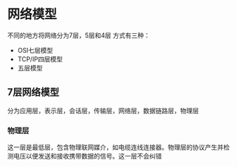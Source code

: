 # 网络模型
不同的地方将网络分为7层，5层和4层
方式有三种：
- OSI七层模型
- TCP/IP四层模型
- 五层模型
 
## 7层网络模型
分为应用层，表示层，会话层，传输层，网络层，数据链路层，物理层

### 物理层
这一层是最低层，包含物理联网媒介，如电缆连线连接器。物理层的协议产生并检测电压以便发送和接收携带数据的信号。这一层不会纠错
